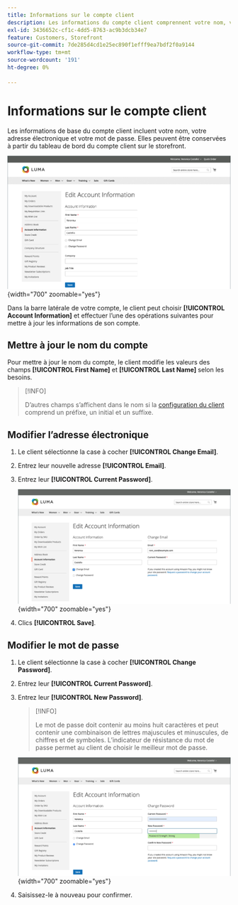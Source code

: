 ```yaml
---
title: Informations sur le compte client
description: Les informations du compte client comprennent votre nom, votre adresse électronique et votre mot de passe. Elles peuvent être conservées à partir du tableau de bord de votre compte.
exl-id: 3436652c-cf1c-4dd5-8763-ac9b3dcb34e7
feature: Customers, Storefront
source-git-commit: 7de285d4cd1e25ec890f1efff9ea7bdf2f0a9144
workflow-type: tm+mt
source-wordcount: '191'
ht-degree: 0%

---
```


# Informations sur le compte client

Les informations de base du compte client incluent votre nom, votre adresse électronique et votre mot de passe. Elles peuvent être conservées à partir du tableau de bord du compte client sur le storefront.

![Informations du compte sur le storefront](assets/account-dashboard-account-information-storefront.png){width="700" zoomable="yes"}

Dans la barre latérale de votre compte, le client peut choisir **[!UICONTROL Account Information]** et effectuer l’une des opérations suivantes pour mettre à jour les informations de son compte.

## Mettre à jour le nom du compte

Pour mettre à jour le nom du compte, le client modifie les valeurs des champs **[!UICONTROL First Name]** et **[!UICONTROL Last Name]** selon les besoins.

>[!INFO]
>
>D’autres champs s’affichent dans le nom si la [configuration du client](../configuration-reference/customers/customer-configuration.md) comprend un préfixe, un initial et un suffixe.

## Modifier l’adresse électronique

1. Le client sélectionne la case à cocher **[!UICONTROL Change Email]**.

1. Entrez leur nouvelle adresse **[!UICONTROL Email]**.

1. Entrez leur **[!UICONTROL Current Password]**.

   ![Modifier l’adresse de courriel](assets/account-dashboard-account-information-change-email-address.png){width="700" zoomable="yes"}

1. Clics **[!UICONTROL Save]**.

## Modifier le mot de passe

1. Le client sélectionne la case à cocher **[!UICONTROL Change Password]**.

1. Entrez leur **[!UICONTROL Current Password]**.

1. Entrez leur **[!UICONTROL New Password]**.

   >[!INFO]
   >
   >Le mot de passe doit contenir au moins huit caractères et peut contenir une combinaison de lettres majuscules et minuscules, de chiffres et de symboles. L’indicateur de résistance du mot de passe permet au client de choisir le meilleur mot de passe.

   ![Modifier le mot de passe](assets/account-dashboard-account-information-change-password.png){width="700" zoomable="yes"}

1. Saisissez-le à nouveau pour confirmer.
